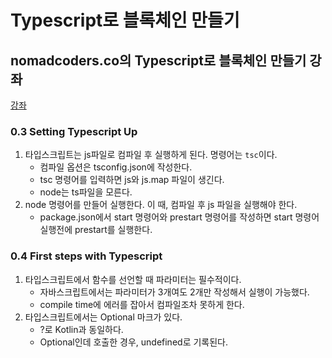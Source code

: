 # Typescript로 블록체인 만들기

## nomadcoders.co의 Typescript로 블록체인 만들기 강좌

[강좌](https://nomadcoders.co/typescript-for-beginners/)

### 0.3 Setting Typescript Up

1. 타입스크립트는 js파일로 컴파일 후 실행하게 된다. 명령어는 `tsc`이다.
   - 컴파일 옵션은 tsconfig.json에 작성한다.
   - tsc 명령어를 입력하면 js와 js.map 파일이 생긴다.
   - node는 ts파일을 모른다.
2. node 명령어를 만들어 실행한다. 이 때, 컴파일 후 js 파일을 실행해야 한다.
   - package.json에서 start 명령어와 prestart 명령어를 작성하면 start 명령어 실행전에 prestart를 실행한다.


### 0.4 First steps with Typescript

1. 타입스크립트에서 함수를 선언할 때 파라미터는 필수적이다.
   - 자바스크립트에서는 파라미터가 3개여도 2개만 작성해서 실행이 가능했다.
   - compile time에 에러를 잡아서 컴파일조차 못하게 한다.
2. 타입스크립트에서는 Optional 마크가 있다.
   - ?로 Kotlin과 동일하다.
   - Optional인데 호출한 경우, undefined로 기록된다.